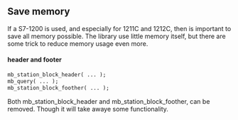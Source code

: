## Save memory 

If a S7-1200 is used, and especially for 1211C and 1212C, then is important to save all memory possible. The library use little memory itself, but there are some trick to reduce memory usage even more.   

#### header and footer
```pascal
mb_station_block_header( ... );
mb_query( ... );
mb_station_block_foother( ... );
```

Both mb_station_block_header and mb_station_block_foother, can be removed. Though it will take awaye some functionality.

